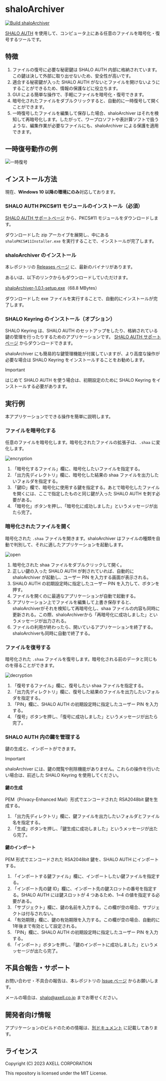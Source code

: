 # shaloArchiver

[![Build shaloArchiver](https://github.com/axell-corp/shalo-archiver/actions/workflows/build.yml/badge.svg)](https://github.com/axell-corp/shalo-archiver/actions/workflows/build.yml)

[SHALO AUTH](https://shalo.jp/auth/) を使用して、コンピュータ上にある任意のファイルを暗号化・復号するツールです。

## 特徴

1. ファイルの復号に必要な秘密鍵は SHALO AUTH 内部に格納されています。この鍵は決して外部に取り出せないため、安全性が高いです。
2. 適合する秘密鍵が入った SHALO AUTH がないとファイルを開けないようにすることができるため、情報の保護などに役立ちます。
3. GUI による簡単な操作で、手軽にファイルを暗号化・復号できます。
4.  暗号化されたファイルをダブルクリックすると、自動的に一時復号して開くことができます。
5. 一時復号したファイルを編集して保存した場合、shaloArchiver はそれを検知して再暗号化します。したがって、ワープロソフトや表計算ソフトで扱うような、編集作業が必要なファイルにも、shaloArchiver による保護を適用できます。

## 一時復号動作の例

![一時復号](./imgs/open-animation.gif)

## インストール方法

現在、**Windows 10 以降の環境にのみ**対応しております。

### SHALO AUTH PKCS#11 モジュールのインストール（必須）

[SHALO AUTH サポートページ](https://auth.shalo.jp/) から、PKCS#11 モジュールをダウンロードします。

ダウンロードした zip アーカイブを展開し、中にある `shaloPKCS#11Installer.exe` を実行することで、インストールが完了します。

### shaloArchiver のインストール

本レポジトリの [Releases ページ](https://github.com/axell-corp/shalo-archiver/releases) に、最新のバイナリがあります。

あるいは、以下のリンクからもダウンロードしていただけます。

[shaloArchiver-1.0.1-setup.exe](https://github.com/axell-corp/shalo-archiver/releases/download/v1.0.1/shaloArchiver-1.0.1-setup.exe)（68.8 MBytes）

ダウンロードした exe ファイルを実行することで、自動的にインストールが完了します。

### SHALO Keyring のインストール（オプション）

SHALO Keyring は、SHALO AUTH のセットアップをしたり、格納されている鍵の管理を行ったりするためのアプリケーションです。
[SHALO AUTH サポートページ](https://auth.shalo.jp/) からダウンロードできます。

shaloArchiver にも簡易的な鍵管理機能が付属していますが、より高度な操作が必要な場合は SHALO Keyring をインストールすることをお勧めします。

> [!IMPORTANT]
> はじめて SHALO AUTH を使う場合は、初期設定のために SHALO Keyring をインストールする必要があります。

## 実行例

本アプリケーションでできる操作を簡単に説明します。

### ファイルを暗号化する

任意のファイルを暗号化します。暗号化されたファイルの拡張子は、`.shaa` に変化します。

![encryption](./imgs/encryption.png)

1. 「暗号化するファイル」欄に、暗号化したいファイルを指定する。
2. 「出力先ディレクトリ」欄に、暗号化した結果の shaa ファイルを出力したいフォルダを指定する。
3. 「鍵ID」欄で、暗号化に使用する鍵を指定する。あとで暗号化したファイルを開くには、ここで指定したものと同じ鍵が入った SHALO AUTH を刺す必要がある。
4. 「暗号化」ボタンを押し、「暗号化に成功しました」というメッセージが出たら完了。

### 暗号化されたファイルを開く

暗号化された `.shaa` ファイルを開きます。shaloArchiver はファイルの種類を自動で判別して、それに適したアプリケーションを起動します。

![open](./imgs/open.png)

1. 暗号化された shaa ファイルをダブルクリックして開く。
2. 正しい鍵の入った SHALO AUTH が刺されていれば、自動的に shaloArchiver が起動し、ユーザー PIN を入力する画面が表示される。
3. SHALO AUTH の初期設定時に指定したユーザー PIN を入力して、ボタンを押す。
4. ファイルを開くのに最適なアプリケーションが自動で起動する。
5. アプリケーション上でファイルを編集して上書き保存すると、shaloArchiverがそれを検知して再暗号化し、shaa ファイルの内容も同時に更新される。この際、shaloArchiverから「再暗号化に成功しました」というメッセージが出力される。
6. ファイルの利用が終わったら、開いているアプリケーションを終了する。shaloArchiverも同時に自動で終了する。

### ファイルを復号する

暗号化された `.shaa` ファイルを復号します。暗号化される前のデータと同じものを得ることができます。

![decryption](./imgs/decryption.png)

1. 「復号するファイル」欄に、復号したい shaa ファイルを指定する。
2. 「出力先ディレクトリ」欄に、復号した結果のファイルを出力したいフォルダを指定する。
3. 「PIN」欄に、SHALO AUTH の初期設定時に指定したユーザー PIN を入力する。
4. 「復号」ボタンを押し、「復号に成功しました」というメッセージが出たら完了。

### SHALO AUTH 内の鍵を管理する

鍵の生成と、インポートができます。

> [!IMPORTANT]
> shaloArchiver には、鍵の閲覧や削除機能がありません。これらの操作を行いたい場合は、前述した SHALO Keyring を使用してください。

#### 鍵の生成

PEM（Privacy-Enhanced Mail）形式でエンコードされた RSA2048bit 鍵を生成する。

1. 「出力先ディレクトリ」欄に、鍵ファイルを出力したいフォルダとファイル名を指定する。
2. 「生成」ボタンを押し、「鍵生成に成功しました」というメッセージが出たら完了。

#### 鍵のインポート

PEM 形式でエンコードされた RSA2048bit 鍵を、SHALO AUTH にインポートする。

1. 「インポートする鍵ファイル」欄に、インポートしたい鍵ファイルを指定する。
2. 「インポート先の鍵 ID」欄に、インポート先の鍵スロットの番号を指定する。SHALO AUTH には鍵スロットが 4 つあるため、1~4 の値を指定する必要がある。
3. 「サブジェクト」欄に、鍵の名前を入力する。この欄が空の場合、サブジェクトは付与されない。
4. 「有効期限」欄に、鍵の有効期限を入力する。この欄が空の場合、自動的に1年後まで有効として設定される。
6. 「PIN」欄に、SHALO AUTH の初期設定時に指定したユーザー PIN を入力する。
7. 「インポート」ボタンを押し、「鍵のインポートに成功しました」というメッセージが出たら完了。

## 不具合報告・サポート

お問い合わせ・不具合の報告は、本レポジトリの [Issue ページ](https://github.com/axell-corp/shalo-archiver/issues) からお願いします。

メールの場合は、shalo@axell.co.jp までお寄せください。

## 開発者向け情報

アプリケーションのビルドのための情報は、[別ドキュメント](./BUILDING.md) に記載してあります。

## ライセンス

Copyright (C) 2023 AXELL CORPORATION

This repository is licensed under the MIT License.
